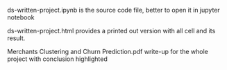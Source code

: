ds-written-project.ipynb is the source code file, better to open it in jupyter notebook

ds-written-project.html provides a printed out version with all cell and its result.

Merchants Clustering and Churn Prediction.pdf write-up for the whole project with conclusion highlighted